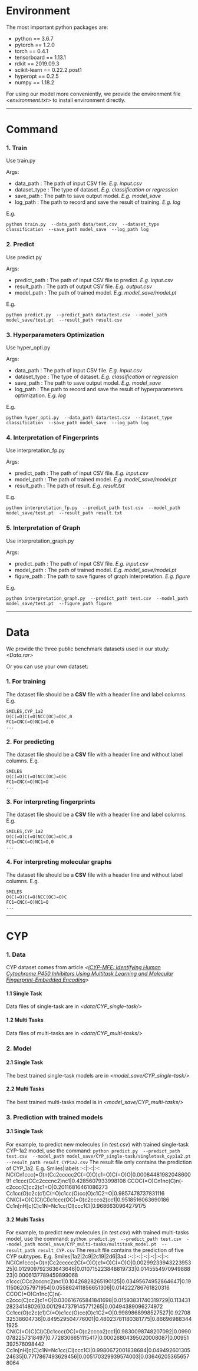 # **Environment**

The most important python packages are:
- python == 3.6.7
- pytorch == 1.2.0
- torch == 0.4.1
- tensorboard == 1.13.1
- rdkit == 2019.09.3
- scikit-learn == 0.22.2.post1
- hyperopt == 0.2.5
- numpy == 1.18.2

For using our model more conveniently, we provide the environment file *<environment.txt>* to install environment directly.


---
# **Command**

### **1. Train**
Use train.py

Args:
  - data_path : The path of input CSV file. *E.g. input.csv*
  - dataset_type : The type of dataset. *E.g. classification  or  regression*
  - save_path : The path to save output model. *E.g. model_save*
  - log_path : The path to record and save the result of training. *E.g. log*

E.g.

`python train.py  --data_path data/test.csv  --dataset_type classification  --save_path model_save  --log_path log`

### **2. Predict**
Use predict.py

Args:
  - predict_path : The path of input CSV file to predict. *E.g. input.csv*
  - result_path : The path of output CSV file. *E.g. output.csv*
  - model_path : The path of trained model. *E.g. model_save/model.pt*

E.g.

`python predict.py  --predict_path data/test.csv  --model_path model_save/test.pt  --result_path result.csv`

### **3. Hyperparameters Optimization**
Use hyper_opti.py

Args:
  - data_path : The path of input CSV file. *E.g. input.csv*
  - dataset_type : The type of dataset. *E.g. classification  or  regression*
  - save_path : The path to save output model. *E.g. model_save*
  - log_path : The path to record and save the result of hyperparameters optimization. *E.g. log*

E.g.

`python hyper_opti.py  --data_path data/test.csv  --dataset_type classification  --save_path model_save  --log_path log`

### **4. Interpretation of Fingerprints**
Use interpretation_fp.py

Args:
  - predict_path : The path of input CSV file. *E.g. input.csv*
  - model_path : The path of trained model. *E.g. model_save/model.pt*
  - result_path : The path of result. *E.g. result.txt*

E.g.

`python interpretation_fp.py  --predict_path test.csv  --model_path model_save/test.pt  --result_path result.txt`

### **5. Interpretation of Graph**
Use interpretation_graph.py

Args:
  - predict_path : The path of input CSV file. *E.g. input.csv*
  - model_path : The path of trained model. *E.g. model_save/model.pt*
  - figure_path : The path to save figures of graph interpretation. *E.g. figure*

E.g.

`python interpretation_graph.py  --predict_path test.csv  --model_path model_save/test.pt  --figure_path figure`


---
# **Data**

We provide the three public benchmark datasets used in our study: *<Data.rar>*

Or you can use your own dataset:
### 1. For training
The dataset file should be a **CSV** file with a header line and label columns. E.g.
```
SMILES,CYP_1a2
O(C(=O)C(=O)NCC(OC)=O)C,0
FC1=CNC(=O)NC1=O,0
...
```
### 2. For predicting
The dataset file should be a **CSV** file with a header line and without label columns. E.g.
```
SMILES
O(C(=O)C(=O)NCC(OC)=O)C
FC1=CNC(=O)NC1=O
...
```
### 3. For interpreting fingerprints
The dataset file should be a **CSV** file with a header line and label columns. E.g.
```
SMILES,CYP_1a2
O(C(=O)C(=O)NCC(OC)=O)C,0
FC1=CNC(=O)NC1=O,0
...
```
### 4. For interpreting molecular graphs
The dataset file should be a **CSV** file with a header line and without label columns. E.g.
```
SMILES
O(C(=O)C(=O)NCC(OC)=O)C
FC1=CNC(=O)NC1=O
...
```


---
# **CYP**
### 1. Data
CYP dataset comes from article *<[iCYP-MFE: Identifying Human Cytochrome P450 Inhibitors Using Multitask Learning and Molecular Fingerprint-Embedded Encoding](https://pubs.acs.org/doi/10.1021/acs.jcim.1c00628)>*

#### 1.1 Single Task
Data files of single-task are in *<data/CYP_single-task/>*

#### 1.2 Multi Tasks
Data files of multi-tasks are in *<data/CYP_multi-tasks/>*

### 2. Model
#### 2.1 Single Task
The best trained single-task models are in *<model_save/CYP_single-task/>*

#### 2.2 Multi Tasks
The best trained multi-tasks model is in *<model_save/CYP_multi-tasks/>*

### 3. Prediction with trained models
#### 3.1 Single Task
For example, to predict new molecules (in *test.csv*) with trained single-task CYP-1a2 model, use the command:
`python predict.py  --predict_path test.csv  --model_path model_save/CYP_single-task/singletask_cyp1a2.pt  --result_path result_CYP1a2.csv`
The result file only contains the prediction of CYP_1a2. E.g.
Smiles|labels
:-:|:-:|:-:
NC(Cn1ccc(=O)n(Cc2ccccc2C(=O)O)c1=O)C(=O)O|0.0008448198204860091
c1ccc(CCc2cccnc2)nc1|0.4285607933998108
CCOC(=O)Cn1nc(C)n(-c2ccc(C)cc2)c1=O|0.20116816461086273
Cc1cc(O)c2c(c1)C(=O)c1cc(O)cc(O)c1C2=O|0.9857478737831116
CN(C(=O)C(Cl)Cl)c1ccc(OC(=O)c2ccco2)cc1|0.9518516063690186
Cc1n[nH]c(C)c1N=Nc1cc(Cl)ccc1Cl|0.9686630964279175

#### 3.2 Multi Tasks
For example, to predict new molecules (in *test.csv*) with trained multi-tasks model, use the command:
`python predict.py  --predict_path test.csv  --model_path model_save/CYP_multi-tasks/multitask_model.pt  --result_path result_CYP.csv`
The result file contains the prediction of five CYP subtypes. E.g.
Smiles|1a2|2c9|2c19|2d6|3a4
:-:|:-:|:-:|:-:|:-:|:-:
NC(Cn1ccc(=O)n(Cc2ccccc2C(=O)O)c1=O)C(=O)O|0.0029923394322395325|0.012909792363643646|0.010715223848819733|0.014555497094988823|0.0006137789459899068
c1ccc(CCc2cccnc2)nc1|0.10426828265190125|0.03495674952864647|0.19115062057971954|0.055862411856651306|0.014222786761820316
CCOC(=O)Cn1nc(C)n(-c2ccc(C)cc2)c1=O|0.030616765841841698|0.01593831740319729|0.11343128234148026|0.0012947379145771265|0.00494389096274972
Cc1cc(O)c2c(c1)C(=O)c1cc(O)cc(O)c1C2=O|0.9989868998527527|0.9270832538604736|0.849529504776001|0.48023781180381775|0.866969883441925
CN(C(=O)C(Cl)Cl)c1ccc(OC(=O)c2ccco2)cc1|0.9830098748207092|0.09900782257318497|0.7728306651115417|0.00026804395020008087|0.00951392576098442
Cc1n[nH]c(C)c1N=Nc1cc(Cl)ccc1Cl|0.9980672001838684|0.04949260130524635|0.7717867493629456|0.005170329939574003|0.036462053656578064

